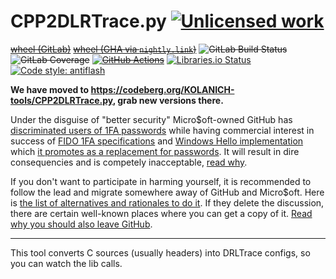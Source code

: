 CPP2DLRTrace.py [![Unlicensed work](https://raw.githubusercontent.com/unlicense/unlicense.org/master/static/favicon.png)](https://unlicense.org/)
===============
~~[wheel (GitLab)](https://gitlab.com/KOLANICH-tools/CPP2DLRTrace.py/-/jobs/artifacts/master/raw/dist/CPP2DLRTrace-0.CI-py3-none-any.whl?job=build)~~
~~[wheel (GHA via `nightly.link`)](https://nightly.link/KOLANICH-tools/CPP2DLRTrace.py/workflows/CI/master/CPP2DLRTrace-0.CI-py3-none-any.whl)~~
~~![GitLab Build Status](https://gitlab.com/KOLANICH-tools/CPP2DLRTrace.py/badges/master/pipeline.svg)~~
~~![GitLab Coverage](https://gitlab.com/KOLANICH-tools/CPP2DLRTrace.py/badges/master/coverage.svg)~~
~~[![GitHub Actions](https://github.com/KOLANICH-tools/CPP2DLRTrace.py/workflows/CI/badge.svg)](https://github.com/KOLANICH-tools/CPP2DLRTrace.py/actions/)~~
[![Libraries.io Status](https://img.shields.io/librariesio/github/KOLANICH-tools/CPP2DLRTrace.py.svg)](https://libraries.io/github/KOLANICH-tools/CPP2DLRTrace.py)
[![Code style: antiflash](https://img.shields.io/badge/code%20style-antiflash-FFF.svg)](https://github.com/KOLANICH-tools/antiflash.py)

**We have moved to https://codeberg.org/KOLANICH-tools/CPP2DLRTrace.py, grab new versions there.**

Under the disguise of "better security" Micro$oft-owned GitHub has [discriminated users of 1FA passwords](https://github.blog/2023-03-09-raising-the-bar-for-software-security-github-2fa-begins-march-13/) while having commercial interest in success of [FIDO 1FA specifications](https://fidoalliance.org/specifications/download/) and [Windows Hello implementation](https://support.microsoft.com/en-us/windows/passkeys-in-windows-301c8944-5ea2-452b-9886-97e4d2ef4422) which [it promotes as a replacement for passwords](https://github.blog/2023-07-12-introducing-passwordless-authentication-on-github-com/). It will result in dire consequencies and is competely inacceptable, [read why](https://codeberg.org/KOLANICH/Fuck-GuanTEEnomo).

If you don't want to participate in harming yourself, it is recommended to follow the lead and migrate somewhere away of GitHub and Micro$oft. Here is [the list of alternatives and rationales to do it](https://github.com/orgs/community/discussions/49869). If they delete the discussion, there are certain well-known places where you can get a copy of it. [Read why you should also leave GitHub](https://codeberg.org/KOLANICH/Fuck-GuanTEEnomo).

---

This tool converts C sources (usually headers) into DRLTrace configs, so you can watch the lib calls.
